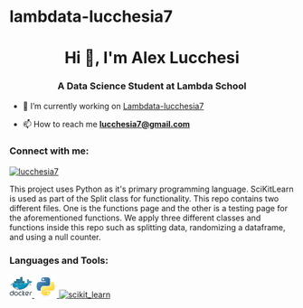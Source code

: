 # lambdata-lucchesia7
<h1 align="center">Hi 👋, I'm Alex Lucchesi</h1>
<h3 align="center">A Data Science Student at Lambda School</h3>

- 🔭 I’m currently working on [Lambdata-lucchesia7](https://github.com/lucchesia7/lambdata-lucchesia7)

- 📫 How to reach me **lucchesia7@gmail.com**

<h3 align="left">Connect with me:</h3>
<p align="left">
<a href="https://linkedin.com/in/lucchesia7" target="blank"><img align="center" src="https://raw.githubusercontent.com/rahuldkjain/github-profile-readme-generator/master/src/images/icons/Social/linked-in-alt.svg" alt="lucchesia7" height="30" width="40" /></a>
</p>

This project uses Python as it's primary programming language. SciKitLearn is used as part of the Split class for functionality. This repo contains two different files. One is the functions page and the other is a testing page for the aforementioned functions. We apply three different classes and functions inside this repo such as splitting data, randomizing a dataframe, and using a null counter.

<h3 align="left">Languages and Tools:</h3>
<p align="left"> <a href="https://www.docker.com/" target="_blank"> <img src="https://raw.githubusercontent.com/devicons/devicon/master/icons/docker/docker-original-wordmark.svg" alt="docker" width="40" height="40"/> </a> <a href="https://www.python.org" target="_blank"> <img src="https://raw.githubusercontent.com/devicons/devicon/master/icons/python/python-original.svg" alt="python" width="40" height="40"/> </a> <a href="https://scikit-learn.org/" target="_blank"> <img src="https://upload.wikimedia.org/wikipedia/commons/0/05/Scikit_learn_logo_small.svg" alt="scikit_learn" width="40" height="40"/> </a> </p>
